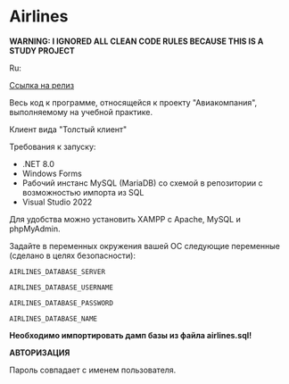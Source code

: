 ﻿# Airlines

**WARNING: I IGNORED ALL CLEAN CODE RULES BECAUSE THIS IS A STUDY PROJECT**


Ru:

[Ссылка на релиз](https://github.com/relativemodder/Airlines/releases/tag/v1.0)

Весь код к программе, относящейся к проекту "Авиакомпания", выполняемому на учебной практике.

Клиент вида "Толстый клиент"


Требования к запуску: 
- .NET 8.0
- Windows Forms
- Рабочий инстанс MySQL (MariaDB) со схемой в репозитории с возможностью импорта из SQL
- Visual Studio 2022


Для удобства можно установить XAMPP с Apache, MySQL и phpMyAdmin.


Задайте в переменных окружения вашей ОС следующие переменные (сделано в целях безопасности):


`AIRLINES_DATABASE_SERVER`

`AIRLINES_DATABASE_USERNAME`

`AIRLINES_DATABASE_PASSWORD`

`AIRLINES_DATABASE_NAME`


**Необходимо импортировать дамп базы из файла airlines.sql!**

**АВТОРИЗАЦИЯ**

Пароль совпадает с именем пользователя.
